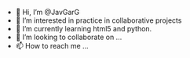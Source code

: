 - 👋 Hi, I’m @JavGarG
- 👀 I’m interested in practice in collaborative projects
- 🌱 I’m currently learning html5 and python.
- 💞️ I’m looking to collaborate on ...
- 📫 How to reach me ...

<!---
JavGarG/JavGarG is a ✨ special ✨ repository because its `README.md` (this file) appears on your GitHub profile.
You can click the Preview link to take a look at your changes.
--->
